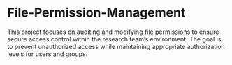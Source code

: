 # File-Permission-Management
This project focuses on auditing and modifying file permissions to ensure secure access control within the research team’s environment. The goal is to prevent unauthorized access while maintaining appropriate authorization levels for users and groups.
